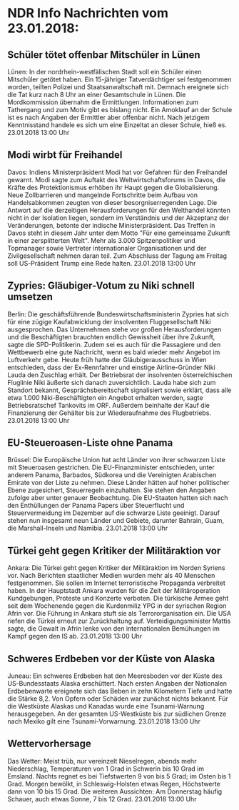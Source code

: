 # NDR Info Nachrichten vom 23.01.2018:


## Schüler tötet offenbar Mitschüler in Lünen
Lünen: In der nordrhein-westfälischen Stadt soll ein Schüler einen Mitschüler getötet haben. Ein 15-jähriger Tatverdächtiger sei festgenommen worden, teilten Polizei und Staatsanwaltschaft mit. Demnach ereignete sich die Tat kurz nach 8 Uhr an einer Gesamtschule in Lünen. Die Mordkommission übernahm die Ermittlungen. Informationen zum Tathergang und zum Motiv gibt es bislang nicht. Ein Amoklauf an der Schule ist es nach Angaben der Ermittler aber offenbar nicht. Nach jetzigem Kenntnisstand handele es sich um eine Einzeltat an dieser Schule, hieß es. 23.01.2018 13:00 Uhr 

## Modi wirbt für Freihandel
Davos: 			Indiens Ministerpräsident Modi hat vor Gefahren für den Freihandel gewarnt. Modi sagte zum Auftakt des Weltwirtschaftsforums in Davos, die Kräfte des Protektionismus erhöben ihr Haupt gegen die Globalisierung. Neue Zollbarrieren und mangelnde Fortschritte beim Aufbau von Handelsabkommen zeugten von dieser besorgniserregenden Lage. Die Antwort auf die derzeitigen Herausforderungen für den Welthandel könnten nicht in der Isolation liegen, sondern im Verständnis und der Akzeptanz der Veränderungen, betonte der indische Ministerpräsident. Das Treffen in Davos steht in diesem Jahr unter dem Motto "Für eine gemeinsame Zukunft in einer zersplitterten Welt". Mehr als 3.000 Spitzenpolitiker und Topmanager sowie Vertreter internationaler Organisationen und der Zivilgesellschaft nehmen daran teil. Zum Abschluss der Tagung am Freitag soll US-Präsident Trump eine Rede halten. 23.01.2018 13:00 Uhr 

## Zypries: Gläubiger-Votum zu Niki schnell umsetzen
Berlin: Die geschäftsführende Bundeswirtschaftsministerin Zypries hat sich für eine zügige Kaufabwicklung der insolventen Fluggesellschaft Niki ausgesprochen. Das Unternehmen stehe vor großen Herausforderungen und die Beschäftigten brauchten endlich Gewissheit über ihre Zukunft, sagte die SPD-Politikerin. Zudem sei es auch für die Passagiere und den Wettbewerb eine gute Nachricht, wenn es bald wieder mehr Angebot im Luftverkehr gebe. Heute früh hatte der Gläubigerausschuss in Wien entschieden, dass der Ex-Rennfahrer und einstige Airline-Gründer Niki Lauda den Zuschlag erhält. Der Betriebsrat der insolventen österreichischen Fluglinie Niki äußerte sich danach zuversichtlich. Lauda habe sich zum Standort bekannt, Gesprächsbereitschaft signalisiert sowie erklärt, dass alle etwa 1.000 Niki-Beschäftigten ein Angebot erhalten werden, sagte Betriebsratschef Tankovits im ORF. Außerdem beinhalte der Kauf die Finanzierung der Gehälter bis zur Wiederaufnahme des Flugbetriebs. 23.01.2018 13:00 Uhr 

## EU-Steueroasen-Liste ohne Panama
Brüssel: Die Europäische Union hat acht Länder von ihrer schwarzen Liste mit Steueroasen gestrichen. Die EU-Finanzminister entschieden, unter anderem Panama, Barbados, Südkorea und die Vereinigten Arabischen Emirate von der Liste zu nehmen. Diese Länder hätten auf hoher politischer Ebene zugesichert, Steuerregeln einzuhalten. Sie stehen den Angaben zufolge aber unter genauer Beobachtung. Die EU-Staaten hatten sich nach den Enthüllungen der Panama Papers über Steuerflucht und Steuervermeidung im Dezember auf die schwarze Liste geeinigt. Darauf stehen nun insgesamt neun Länder und Gebiete, darunter Bahrain, Guam, die Marshall-Inseln und Namibia. 23.01.2018 13:00 Uhr 

## Türkei geht gegen Kritiker der Militäraktion vor
Ankara: Die Türkei geht gegen Kritiker der Militäraktion im Norden Syriens vor. Nach Berichten staatlicher Medien wurden mehr als 40 Menschen festgenommen. Sie sollen im Internet terroristische Propaganda verbreitet haben. In der Hauptstadt Ankara wurden für die Zeit der Militäroperation Kundgebungen, Proteste und Konzerte verboten. Die türkische Armee geht seit dem Wochenende gegen die Kurdenmiliz YPG in der syrischen Region Afrin vor. Die Führung in Ankara stuft sie als Terrororganisation ein. Die USA riefen die Türkei erneut zur Zurückhaltung auf. Verteidigungsminister Mattis sagte, die Gewalt in Afrin lenke von den internationalen Bemühungen im Kampf gegen den IS ab. 23.01.2018 13:00 Uhr 

## Schweres Erdbeben vor der Küste von Alaska
Juneau: 	Ein schweres Erdbeben hat den Meeresboden vor der Küste des US-Bundesstaats Alaska erschüttert. Nach ersten Angaben der Nationalen Erdbebenwarte ereignete sich das Beben in zehn Kilometern Tiefe und hatte die Stärke 8,2. Von Opfern oder Schäden war zunächst nichts bekannt. Für die Westküste Alaskas und Kanadas wurde eine Tsunami-Warnung herausgegeben. An der gesamten US-Westküste bis zur südlichen Grenze nach Mexiko gilt eine Tsunami-Vorwarnung. 23.01.2018 13:00 Uhr 

## Wettervorhersage
Das Wetter: Meist trüb, nur vereinzelt Nieselregen, abends mehr Niederschlag,  Temperaturen von 1 Grad in Schwerin bis 10 Grad im Emsland. Nachts regnet es bei Tiefstwerten 9 von bis 5 Grad; im Osten bis 1 Grad. Morgen bewölkt, in Schleswig-Holsten etwas Regen, Höchstwerte dann von 10 bis 15 Grad. Die weiteren Aussichten: Am Donnerstag häufig Schauer, auch etwas Sonne,  7 bis 12 Grad. 23.01.2018 13:00 Uhr 
